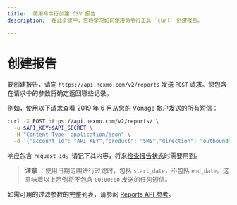 ```yaml
---
title:  使用命令行创建 CSV 报告
description:  在此步骤中，您将学习如何使用命令行工具 `curl` 创建报告。

---
```


创建报告
====

要创建报告，请向 `https://api.nexmo.com/v2/reports` 发送 `POST` 请求。您包含在请求中的参数将确定返回哪些记录。

例如，使用以下请求查看 2019 年 6 月从您的 Vonage 帐户发送的所有短信：

```bash
curl -X POST https://api.nexmo.com/v2/reports/ \
  -u $API_KEY:$API_SECRET \
  -H "Content-Type: application/json" \
  -d '{"account_id": "API_KEY","product": "SMS","direction": "outbound","date_start": "2019-06-01T00:00:00+0000","date_end": "2019-07-01T00:00:00+0000"}'
```

响应包含 `request_id`。请记下其内容，将来[检查报告状态](/reports/tutorials/create-and-retrieve-a-report/reports/check-report-status)时需要用到。

> **注意** ：使用日期范围进行过滤时，包括 `start_date`，不包括 `end_date`。这意味着以上示例将不包含 `00:00:00` 发送的任何短信。

如需可用的过滤参数的完整列表，请参阅 [Reports API 参考](/api/reports)。

